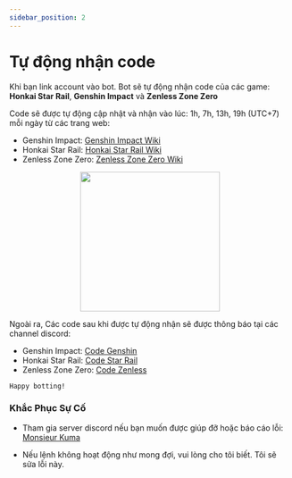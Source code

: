 ```yaml
---
sidebar_position: 2
---
```


# Tự động nhận code

Khi bạn link account vào bot. Bot sẽ tự động nhận code của các game: **Honkai Star Rail**, **Genshin Impact** và **Zenless Zone Zero**

Code sẽ được tự động cập nhật và nhận vào lúc: 1h, 7h, 13h, 19h (UTC+7) mỗi ngày từ các trang web:
- Genshin Impact: [Genshin Impact Wiki](https://genshin-impact.fandom.com/wiki/Promotional_Code)
- Honkai Star Rail: [Honkai Star Rail Wiki](https://honkai-star-rail.fandom.com/wiki/Redemption_Code)
- Zenless Zone Zero: [Zenless Zone Zero Wiki](https://zenless-zone-zero.fandom.com/wiki/Redemption_Code)



<p align="center">
  <img height="250" src="/kuma-bot/img/bot/auto_redeem.png" />
</p>

Ngoài ra, Các code sau khi được tự động nhận sẽ được thông báo tại các channel discord:

- Genshin Impact: [Code Genshin](https://discord.com/channels/1294497895654883419/1341666212664447067)
- Honkai Star Rail: [Code Star Rail](https://discord.com/channels/1294497895654883419/1341665996301275137)
- Zenless Zone Zero: [Code Zenless](https://discord.com/channels/1294497895654883419/1341666417770238013)

```
Happy botting!
```

### Khắc Phục Sự Cố
- Tham gia server discord nếu bạn muốn được giúp đỡ hoặc báo cáo lỗi: [Monsieur Kuma](https://discord.gg/Ykq6qgsHSh)

- Nếu lệnh không hoạt động như mong đợi, vui lòng cho tôi biết. Tôi sẽ sửa lỗi này.